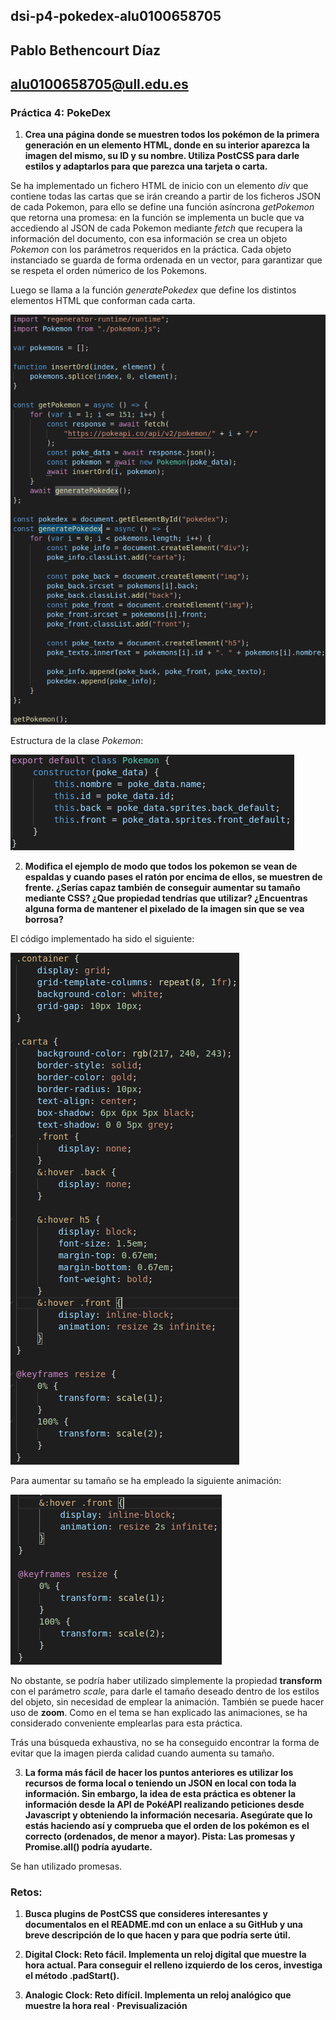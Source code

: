 ## dsi-p4-pokedex-alu0100658705

## Pablo Bethencourt Díaz

## alu0100658705@ull.edu.es

### Práctica 4: PokeDex

1. **Crea una página donde se muestren todos los pokémon de la primera generación en un elemento HTML, donde en su interior aparezca la imagen del mismo, su ID y su nombre. Utiliza PostCSS para darle estilos y adaptarlos para que parezca una tarjeta o carta.**

Se ha implementado un fichero HTML de inicio con un elemento _div_ que contiene todas las cartas que se irán creando a partir de los ficheros JSON de cada Pokemon, para ello se define una función asíncrona _getPokemon_ que retorna una promesa: en la función se implementa un bucle que va accediendo al JSON de cada Pokemon mediante _fetch_ que recupera la información del documento, con esa información se crea un objeto _Pokemon_ con los parámetros requeridos en la práctica. Cada objeto instanciado se guarda de forma ordenada en un vector, para garantizar que se respeta el orden númerico de los Pokemons.

Luego se llama a la función _generatePokedex_ que define los distintos elementos HTML que conforman cada carta.

![cap_03](src/assets/images/cap03.png)

Estructura de la clase _Pokemon_:

![cap_04](src/assets/images/cap04.png)

2. **Modifica el ejemplo de modo que todos los pokemon se vean de espaldas y cuando pases el ratón por encima de ellos, se muestren de frente. ¿Serías capaz también de conseguir aumentar su tamaño mediante CSS? ¿Que propiedad tendrías que utilizar? ¿Encuentras alguna forma de mantener el pixelado de la imagen sin que se vea borrosa?**

El código implementado ha sido el siguiente:

![cap_02](src/assets/images/cap02.png)

Para aumentar su tamaño se ha empleado la siguiente animación:

![cap_01](src/assets/images/cap01.png)

No obstante, se podría haber utilizado simplemente la propiedad **transform** con el parámetro _scale_, para darle el tamaño deseado dentro de los estilos del objeto, sin necesidad de emplear la animación. También se puede hacer uso de **zoom**. Como en el tema se han explicado las animaciones, se ha considerado conveniente emplearlas para esta práctica.

Trás una búsqueda exhaustiva, no se ha conseguido encontrar la forma de evitar que la imagen pierda calidad cuando aumenta su tamaño.

3. **La forma más fácil de hacer los puntos anteriores es utilizar los recursos de forma local o teniendo un JSON en local con toda la información. Sin embargo, la idea de esta práctica es obtener la información desde la API de PokéAPI realizando peticiones desde Javascript y obteniendo la información necesaria. Asegúrate que lo estás haciendo así y comprueba que el orden de los pokémon es el correcto (ordenados, de menor a mayor). Pista: Las promesas y Promise.all() podría ayudarte.**

Se han utilizado promesas.

### Retos:

1. **Busca plugins de PostCSS que consideres interesantes y documentalos en el README.md con un enlace a su GitHub y una breve descripción de lo que hacen y para que podría serte útil.**

2. **Digital Clock: Reto fácil. Implementa un reloj digital que muestre la hora actual. Para conseguir el relleno izquierdo de los ceros, investiga el método .padStart().**

3. **Analogic Clock: Reto difícil. Implementa un reloj analógico que muestre la hora real · Previsualización**
